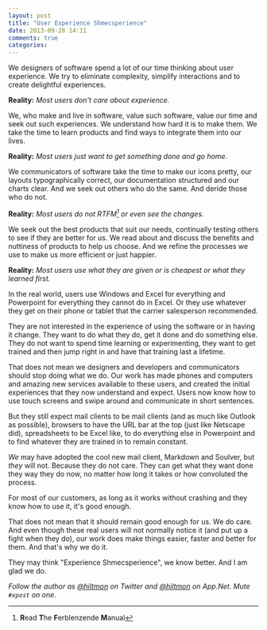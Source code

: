 ```yaml
---
layout: post
title: "User Experience Shmecsperience"
date: 2013-09-28 14:11
comments: true
categories: 
---
```


We designers of software spend a lot of our time thinking about user experience. We try to eliminate complexity, simplify interactions and to create delightful experiences.

**Reality:** *Most users don't care about experience.*

We, who make and live in software, value such software, value our time and seek out such experiences. We understand how hard it is to make them. We take the time to learn products and find ways to integrate them into our lives.

**Reality:** *Most users just want to get something done and go home.*

We communicators of software take the time to make our icons pretty, our layouts typographically correct, our documentation structured and our charts clear. And we seek out others who do the same. And deride those who do not.

**Reality:** *Most users do not RTFM[^1] or even see the changes.*

We seek out the best products that suit our needs, continually testing others to see if they are better for us. We read about and discuss the benefits and nuttiness of products to help us choose. And we refine the processes we use to make us more efficient or just happier.

**Reality:** *Most users use what they are given or is cheapest or what they learned first.*

In the real world, users use Windows and Excel for everything and Powerpoint for everything they cannot do in Excel. Or they use whatever they get on their phone or tablet that the carrier salesperson recommended.

They are not interested in the experience of using the software or in having it change. They want to do what they do, get it done and do something else. They do not want to spend time learning or experimenting, they want to get trained and then jump right in and have that training last a lifetime.

That does not mean we designers and developers and communicators should stop doing what we do. Our work has made phones and computers and amazing new services available to these users, and created the initial experiences that they now understand and expect. Users now know how to use touch screens and swipe around and communicate in short sentences.

But they still expect mail clients to be mail clients (and as much like Outlook as possible), browsers to have the URL bar at the top (just like Netscape did), spreadsheets to be Excel like, to do everything else in Powerpoint and to find whatever they are trained in to remain constant.

*We* may have adopted the cool new mail client, Markdown and Soulver, but *they* will not. Because they do not care. They can get what they want done they way they do now, no matter how long it takes or how convoluted the process.

For most of our customers, as long as it works without crashing and they know how to use it, it's good enough.

That does not mean that it should remain good enough for us. We do care. And even though these real users will not normally notice it (and put up a fight when they do), our work does make things easier, faster and better for them. And that's why we do it.

They may think "Experience Shmecsperience", we know better. And I am glad we do.

*Follow the author as [@hiltmon](http://twitter.com/hiltmon) on Twitter and [@hiltmon](http://alpha.app.net/hiltmon) on App.Net. Mute `#xpost` on one.*

[^1]: **R**ead **T**he **F**erblenzende **M**anual
